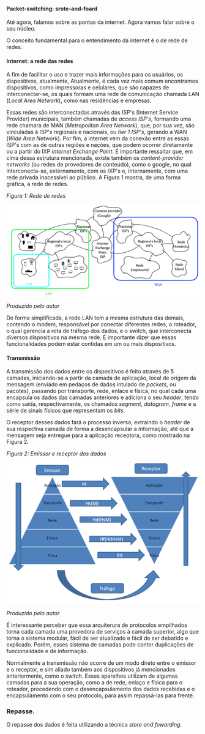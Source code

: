 
#### Packet-switching: srote-and-foard

Até agora, falamos sobre as pontas da internet. Agora vamos falar sobre o seu núcleo.

O conceito fundamental para o entendimento da internet é o de rede de redes. 

#### Internet: a rede das redes

A fim de facilitar o uso e trazer mais informações para os usuários, os dispositivos, atualmente, 
Atualmente, é cada vez mais comum encontramos dispositivos, como impressoras e celulares, que são capazes de interconectar-se, os quais formam uma rede de comunicação chamada LAN (*Local Area Network*), como nas residências e empresas.

Essas redes são interconectadas através das ISP's (Internet Service Provider) municipais, também chamadas de *access ISP's*, formando uma rede chamara de MAN (*Metropolitan Area Network*), que, por sua vez, são vinculadas à ISP's regionais e nacionais, ou *tier 1 ISP's*, gerando a WAN (*Wide Area Network*). Por fim, a internet vem da conexão entre as essas ISP's com as de outras regiões e nações, que podem ocorrer diretamente ou a partir do IXP *Internet Exchange Point*. É importante ressaltar que, em cima dessa estrutura mencionada, existe também os *content-provider networks* (ou redes de provedores de conteúdo), como o google, no qual interconecta-se, externamente, com os IXP's e, internamente, com uma rede privada inacessível ao público. A Figura 1 mostra, de uma forma gráfica, a rede de redes.



*Figura 1: Rede de redes*

![Figura 1](imagens/redes.png)

*Produzido pelo autor*



De forma simplificada, a rede LAN tem a mesma estrutura das demais, contendo o modem, responsável por conectar diferentes redes, o roteador, o qual gerencia a rota de tráfego dos dados, e o switch, que interconecta diversos dispositivos na mesma rede. É importante dizer que essas funcionalidades podem estar contidas em um ou mais dispositivos.


#### Transmissão

A transmissão dos dados entre os dispositivos é feito através de 5 camadas, iniciando-se a partir da camada de aplicação, local de origem da mensagem (enviado em pedaços de dados intulado de *packets*, ou pacotes), passando por transporte, rede, enlace e física, no qual cada uma encapsula os dados das camadas anteriores e adiciona o seu *header*, tendo como saída, respectivamente, os chamados *segment*, *datagram*, *frame* e a série de sinais físicos que representam os *bits*.

O receptor desses dados fará o processo inverso, extraindo o *header* de sua respectiva camada de forma a desencapsular a informação, até que a mensagem seja entregue para a aplicação receptora, como mostrado na Figura 2.


*Figura 2: Emissor e receptor dos dados*

![Figura 2](imagens/Emissor%20e%20receptor%20dos%20dados.png)

*Produzido pelo autor*

É interessante perceber que essa arquiterura de protocolos empilhados torna cada camada uma provedora de serviços à camada superior, algo que torna o sistema modular, fácil de ser atualizado e fácil de ser debatido e explicado. Porém, esses sistema de camadas pode conter duplicações de funcionalidade e de informação.

Normalmente a transmissão não ocorre de um modo direto entre o emissor e o receptor, e sim aliado também aos dispositivos já mencionados anteriormente, como o *switch*. Esses aparelhos utilizam de algumas camadas para a sua operação, como a de rede, enlaço e física para o roteador, procedendo com o desencapsulamento dos dados recebidas e o encapsulamento com o seu protocolo, para assim repassá-las para frente.

### Repasse.

O repasse dos dados é feita utilizando a técnica *store and fowarding*.

